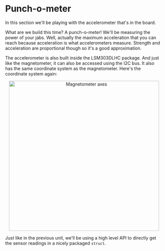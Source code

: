 # Punch-o-meter

In this section we'll be playing with the accelerometer that's in the board.

What are we build this time? A punch-o-meter! We'll be measuring the power of your jabs. Well,
actually the maximum acceleration that you can reach because acceleration is what accelerometers
measure. Strength and acceleration are proportional though so it's a good approximation.

The accelerometer is also built inside the LSM303DLHC package. And just like the magnetometer, it
can also be accessed using the I2C bus. It also has the same coordinate system as the magnetometer.
Here's the coordinate system again:

<p align="center">
<img height=480 title="Magnetometer axes" src="assets/f3-lsm303dlhc.png">
</p>

Just like in the previous unit, we'll be using a high level API to directly get the sensor readings
in a nicely packaged `struct`.
